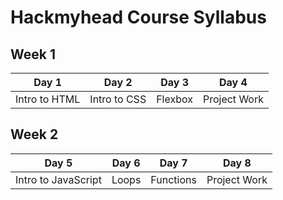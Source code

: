 # Hackmyhead Course Syllabus

## Week 1

| Day 1         | Day 2        | Day 3   | Day 4        |
| ------------- | ------------ | ------- | ------------ |
| Intro to HTML | Intro to CSS | Flexbox | Project Work |

## Week 2

| Day 5               | Day 6 | Day 7     | Day 8        |
| ------------------- | ----- | --------- | ------------ |
| Intro to JavaScript | Loops | Functions | Project Work |
